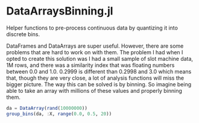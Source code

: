 # DataArraysBinning.jl
Helper functions to pre-process continuous data by quantizing it into discrete bins.

DataFrames and DataArrays are super useful. However, there are some problems that are hard to work on with them. The problem I had when I opted to create this solution was I had a small sample of slot machine data, 1M rows, and there was a similarity index that was floating numbers between 0.0 and 1.0. 0.2999 is different than 0.2998 and 3.0 which means that, though they are very close, a lot of analysis functions will miss the bigger picture. The way this can be solved is by binning. So imagine being able to take an array with millions of these values and properly binning them.

```julia
da = DataArray(rand(10000000))
group_bins(da, :X, range(0.0, 0.5, 20))
```
